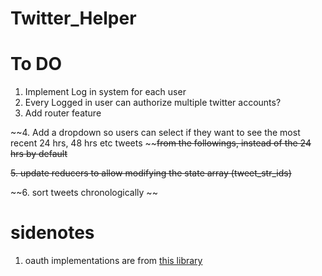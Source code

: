 # Twitter_Helper


# To DO

1. Implement Log in system for each user
2. Every Logged in user can authorize multiple twitter accounts?
3. Add router feature

~~4. Add a dropdown so users can select if they want to see the most recent 24 hrs, 48 hrs etc tweets ~~~~from the followings, instead of the 24 hrs by default~~

~~5. update reducers to allow modifying the state array (tweet_str_ids)~~

~~6. sort tweets chronologically ~~

# sidenotes
 
1. oauth implementations are from [this library](https://github.com/ciaranj/node-oauth/blob/master/lib/oauth.js)
